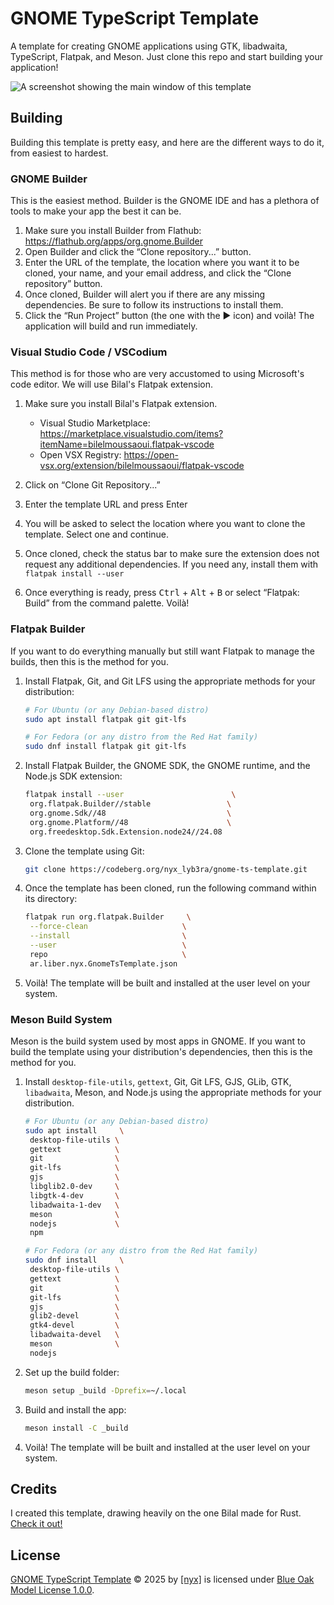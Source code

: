 # GNOME TypeScript Template

A template for creating GNOME applications using GTK, libadwaita, TypeScript,
Flatpak, and Meson. Just clone this repo and start building your application!

![A screenshot showing the main window of this template](./data/screenshots/screenshot1.png)

## Building

Building this template is pretty easy, and here are the different ways to do it,
from easiest to hardest.

### GNOME Builder

This is the easiest method. Builder is the GNOME IDE and has a plethora of tools
to make your app the best it can be.

1. Make sure you install Builder from Flathub:
   https://flathub.org/apps/org.gnome.Builder
2. Open Builder and click the “Clone repository...” button.
3. Enter the URL of the template, the location where you want it to be cloned,
   your name, and your email address, and click the “Clone repository” button.
4. Once cloned, Builder will alert you if there are any missing dependencies. Be
   sure to follow its instructions to install them.
5. Click the “Run Project” button (the one with the ▶️ icon) and voilà! The
   application will build and run immediately.

### Visual Studio Code / VSCodium

This method is for those who are very accustomed to using Microsoft's code
editor. We will use Bilal's Flatpak extension.

1. Make sure you install Bilal's Flatpak extension.

   - Visual Studio Marketplace:
     https://marketplace.visualstudio.com/items?itemName=bilelmoussaoui.flatpak-vscode
   - Open VSX Registry:
     https://open-vsx.org/extension/bilelmoussaoui/flatpak-vscode

2. Click on “Clone Git Repository...”
3. Enter the template URL and press Enter
4. You will be asked to select the location where you want to clone the
   template. Select one and continue.
5. Once cloned, check the status bar to make sure the extension does not request
   any additional dependencies. If you need any, install them with
   `flatpak install --user`
6. Once everything is ready, press <kbd>Ctrl</kbd> + <kbd>Alt</kbd> +
   <kbd>B</kbd> or select “Flatpak: Build” from the command palette. Voilà!

### Flatpak Builder

If you want to do everything manually but still want Flatpak to manage the
builds, then this is the method for you.

1. Install Flatpak, Git, and Git LFS using the appropriate methods for your
   distribution:

   ```sh
   # For Ubuntu (or any Debian-based distro)
   sudo apt install flatpak git git-lfs

   # For Fedora (or any distro from the Red Hat family)
   sudo dnf install flatpak git git-lfs
   ```

2. Install Flatpak Builder, the GNOME SDK, the GNOME runtime, and the Node.js
   SDK extension:

   ```sh
   flatpak install --user                        \
   	org.flatpak.Builder//stable                 \
   	org.gnome.Sdk//48                           \
   	org.gnome.Platform//48                      \
   	org.freedesktop.Sdk.Extension.node24//24.08
   ```

3. Clone the template using Git:

   ```sh
   git clone https://codeberg.org/nyx_lyb3ra/gnome-ts-template.git
   ```

4. Once the template has been cloned, run the following command within its
   directory:

   ```sh
   flatpak run org.flatpak.Builder     \
   	--force-clean                     \
   	--install                         \
   	--user                            \
   	repo                              \
   	ar.liber.nyx.GnomeTsTemplate.json
   ```

5. Voilà! The template will be built and installed at the user level on your
   system.

### Meson Build System

Meson is the build system used by most apps in GNOME. If you want to build the
template using your distribution's dependencies, then this is the method for
you.

1. Install `desktop-file-utils`, `gettext`, Git, Git LFS, GJS, GLib, GTK,
   `libadwaita`, Meson, and Node.js using the appropriate methods for your
   distribution.

   ```sh
   # For Ubuntu (or any Debian-based distro)
   sudo apt install     \
   	desktop-file-utils \
   	gettext            \
   	git                \
   	git-lfs            \
   	gjs                \
   	libglib2.0-dev     \
   	libgtk-4-dev       \
   	libadwaita-1-dev   \
   	meson              \
   	nodejs             \
   	npm

   # For Fedora (or any distro from the Red Hat family)
   sudo dnf install     \
   	desktop-file-utils \
   	gettext            \
   	git                \
   	git-lfs            \
   	gjs                \
   	glib2-devel        \
   	gtk4-devel         \
   	libadwaita-devel   \
   	meson              \
   	nodejs
   ```

2. Set up the build folder:

   ```sh
   meson setup _build -Dprefix=~/.local
   ```

3. Build and install the app:

   ```sh
   meson install -C _build
   ```

4. Voilà! The template will be built and installed at the user level on your
   system.

## Credits

I created this template, drawing heavily on the one Bilal made for Rust.
[Check it out!](https://gitlab.gnome.org/World/Rust/gtk-rust-template)

## License

[GNOME TypeScript Template](https://codeberg.org/nyx_lyb3ra/gnome-ts-template)
© 2025 by [[nyx]](https://nyx.liber.ar/) is licensed under
[Blue Oak Model License 1.0.0](./LICENSE.md).
